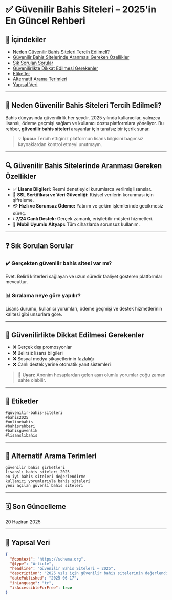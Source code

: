 # ✅ Güvenilir Bahis Siteleri – 2025'in En Güncel Rehberi

## 📑 İçindekiler
- [Neden Güvenilir Bahis Siteleri Tercih Edilmeli?](#neden-güvenilir-bahis-siteleri-tercih-edilmeli)
- [Güvenilir Bahis Sitelerinde Aranması Gereken Özellikler](#güvenilir-bahis-sitelerinde-aranması-gereken-özellikler)
- [Sık Sorulan Sorular](#sık-sorulan-sorular)
- [Güvenilirlikte Dikkat Edilmesi Gerekenler](#güvenilirlikte-dikkat-edilmesi-gerekenler)
- [Etiketler](#etiketler)
- [Alternatif Arama Terimleri](#alternatif-arama-terimleri)
- [Yapısal Veri](#yapısal-veri)

---

## 📌 Neden Güvenilir Bahis Siteleri Tercih Edilmeli?

Bahis dünyasında güvenilirlik her şeydir. 2025 yılında kullanıcılar, yalnızca lisanslı, ödeme geçmişi sağlam ve kullanıcı dostu platformlara yöneliyor. Bu rehber, **güvenilir bahis siteleri** arayanlar için tarafsız bir içerik sunar.

> 💡 **İpucu:** Tercih ettiğiniz platformun lisans bilgisini bağımsız kaynaklardan kontrol etmeyi unutmayın.

---

## 🔍 Güvenilir Bahis Sitelerinde Aranması Gereken Özellikler

- ✅ **Lisans Bilgileri:** Resmi denetleyici kurumlarca verilmiş lisanslar.
- 🔐 **SSL Sertifikası ve Veri Güvenliği:** Kişisel verilerin korunması için şifreleme.
- 💳 **Hızlı ve Sorunsuz Ödeme:** Yatırım ve çekim işlemlerinde gecikmesiz süreç.
- 📞 **7/24 Canlı Destek:** Gerçek zamanlı, erişilebilir müşteri hizmetleri.
- 📱 **Mobil Uyumlu Altyapı:** Tüm cihazlarda sorunsuz kullanım.

---

## ❓ Sık Sorulan Sorular

### ✔️ Gerçekten güvenilir bahis sitesi var mı?
Evet. Belirli kriterleri sağlayan ve uzun süredir faaliyet gösteren platformlar mevcuttur.

### 📊 Sıralama neye göre yapılır?
Lisans durumu, kullanıcı yorumları, ödeme geçmişi ve destek hizmetlerinin kalitesi gibi unsurlara göre.

---

## 🎯 Güvenilirlikte Dikkat Edilmesi Gerekenler

- ❌ Gerçek dışı promosyonlar
- ❌ Belirsiz lisans bilgileri
- ❌ Sosyal medya şikayetlerinin fazlalığı
- ❌ Canlı destek yerine otomatik yanıt sistemleri

> 💬 **Uyarı:** Anonim hesaplardan gelen aşırı olumlu yorumlar çoğu zaman sahte olabilir.

---

## 🔎 Etiketler
`#güvenilir-bahis-siteleri`  
`#bahis2025`  
`#onlinebahis`  
`#bahisrehberi`  
`#bahisgüvenlik`  
`#lisanslıbahis`

---

## 🔖 Alternatif Arama Terimleri
`güvenilir bahis şirketleri`  
`lisanslı bahis siteleri 2025`  
`en iyi bahis siteleri değerlendirme`  
`kullanıcı yorumlarıyla bahis siteleri`  
`yeni açılan güvenli bahis siteleri`

---

## 🗓️ Son Güncelleme
20 Haziran 2025

---

## 🧾 Yapısal Veri

```json
{
  "@context": "https://schema.org",
  "@type": "Article",
  "headline": "Güvenilir Bahis Siteleri – 2025",
  "description": "2025 yılı için güvenilir bahis sitelerinin değerlendirmesi. Lisans, güvenlik, kullanıcı yorumları ve ödeme detaylarına göre tarafsız sıralama.",
  "datePublished": "2025-06-17",
  "inLanguage": "tr",
  "isAccessibleForFree": true
}
